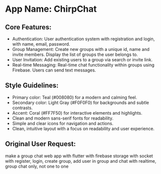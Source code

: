 # **App Name**: ChirpChat

## Core Features:

- Authentication: User authentication system with registration and login, with name, email, password.
- Group Management: Create new groups with a unique id, name and invite members. Display the list of groups the user belongs to.
- User Invitation: Add existing users to a group via search or invite link.
- Real-time Messaging: Real-time chat functionality within groups using Firebase. Users can send text messages.

## Style Guidelines:

- Primary color: Teal (#008080) for a modern and calming feel.
- Secondary color: Light Gray (#F0F0F0) for backgrounds and subtle contrasts.
- Accent: Coral (#FF7F50) for interactive elements and highlights.
- Clean and modern sans-serif fonts for readability.
- Simple and clear icons for navigation and actions.
- Clean, intuitive layout with a focus on readability and user experience.

## Original User Request:
make a group chat web app with flutter with firebase storage with socket with register, login, create group, add user in group and chat with realtime, group chat only, not one to one
  